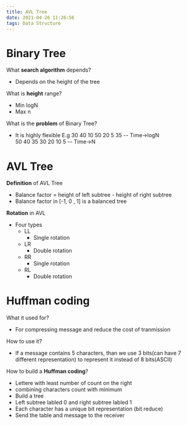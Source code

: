 ```yaml
---
title: AVL Tree
date: 2021-04-26 11:26:56
tags: Data Structure
---
```


# Binary Tree

What **search algorithm** depends?
- Depends on the height of the tree

What is **height** range?
- Min logN
- Max n

What is the **problem** of Binary Tree?
- It is highly flexible
E.g
30 40 10 50 20 5 35 -- Time->logN   
50 40 35 30 20 10 5 -- Time->N

# AVL Tree
**Definition** of AVL Tree
- Balance factor = height of left subtree - height of right subtree
- Balance factor in [-1, 0 , 1] is a balanced tree

**Rotation** in AVL
- Four types
    - LL
        - Single rotation
    - LR
        - Double rotation
    - RR
        - Single rotation
    - RL
        - Double rotation

# Huffman coding
What it used for?
- For compressing message and reduce the cost of tranmission

How to use it?
- If a message contains 5 characters, than we use 3 bits(can have 7 different representation) to represent it instead of 8 bits(ASCII)

How to build a **Huffman coding**?
- Lettere with least number of count on the right
- combining characters count with minimum
- Build a tree
- Left subtree labled 0 and right subtree labled 1
- Each character has a unique bit representation (bit reduce)
- Send the table and message to the receiver
